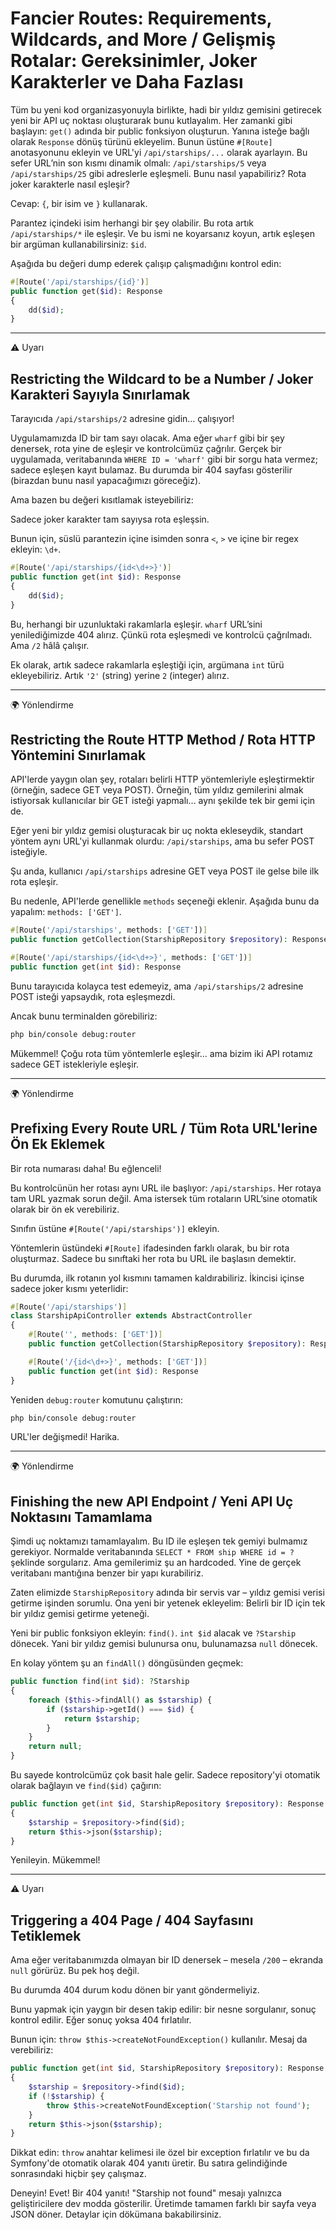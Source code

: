 

# Fancier Routes: Requirements, Wildcards, and More / Gelişmiş Rotalar: Gereksinimler, Joker Karakterler ve Daha Fazlası

Tüm bu yeni kod organizasyonuyla birlikte, hadi bir yıldız gemisini getirecek yeni bir API uç noktası oluşturarak bunu kutlayalım. Her zamanki gibi başlayın: `get()` adında bir public fonksiyon oluşturun. Yanına isteğe bağlı olarak `Response` dönüş türünü ekleyelim. Bunun üstüne `#[Route]` anotasyonunu ekleyin ve URL'yi `/api/starships/...` olarak ayarlayın. Bu sefer URL’nin son kısmı dinamik olmalı: `/api/starships/5` veya `/api/starships/25` gibi adreslerle eşleşmeli. Bunu nasıl yapabiliriz? Rota joker karakterle nasıl eşleşir?

Cevap: `{`, bir isim ve `}` kullanarak.

Parantez içindeki isim herhangi bir şey olabilir. Bu rota artık `/api/starships/*` ile eşleşir. Ve bu ismi ne koyarsanız koyun, artık eşleşen bir argüman kullanabilirsiniz: `$id`.

Aşağıda bu değeri dump ederek çalışıp çalışmadığını kontrol edin:

```php
#[Route('/api/starships/{id}')]
public function get($id): Response
{
    dd($id);
}
```

---

⚠️ Uyarı

## Restricting the Wildcard to be a Number / Joker Karakteri Sayıyla Sınırlamak

Tarayıcıda `/api/starships/2` adresine gidin… çalışıyor!

Uygulamamızda ID bir tam sayı olacak. Ama eğer `wharf` gibi bir şey denersek, rota yine de eşleşir ve kontrolcümüz çağrılır. Gerçek bir uygulamada, veritabanında `WHERE ID = 'wharf'` gibi bir sorgu hata vermez; sadece eşleşen kayıt bulamaz. Bu durumda bir 404 sayfası gösterilir (birazdan bunu nasıl yapacağımızı göreceğiz).

Ama bazen bu değeri kısıtlamak isteyebiliriz:

Sadece joker karakter tam sayıysa rota eşleşsin.

Bunun için, süslü parantezin içine isimden sonra `<`, `>` ve içine bir regex ekleyin: `\d+`.

```php
#[Route('/api/starships/{id<\d+>}')]
public function get(int $id): Response
{
    dd($id);
}
```

Bu, herhangi bir uzunluktaki rakamlarla eşleşir. `wharf` URL’sini yenilediğimizde 404 alırız. Çünkü rota eşleşmedi ve kontrolcü çağrılmadı. Ama `/2` hâlâ çalışır.

Ek olarak, artık sadece rakamlarla eşleştiği için, argümana `int` türü ekleyebiliriz. Artık `'2'` (string) yerine `2` (integer) alırız.

---

🌍 Yönlendirme

## Restricting the Route HTTP Method / Rota HTTP Yöntemini Sınırlamak

API'lerde yaygın olan şey, rotaları belirli HTTP yöntemleriyle eşleştirmektir (örneğin, sadece GET veya POST). Örneğin, tüm yıldız gemilerini almak istiyorsak kullanıcılar bir GET isteği yapmalı… aynı şekilde tek bir gemi için de.

Eğer yeni bir yıldız gemisi oluşturacak bir uç nokta ekleseydik, standart yöntem aynı URL'yi kullanmak olurdu: `/api/starships`, ama bu sefer POST isteğiyle.

Şu anda, kullanıcı `/api/starships` adresine GET veya POST ile gelse bile ilk rota eşleşir.

Bu nedenle, API'lerde genellikle `methods` seçeneği eklenir. Aşağıda bunu da yapalım: `methods: ['GET']`.

```php
#[Route('/api/starships', methods: ['GET'])]
public function getCollection(StarshipRepository $repository): Response
```

```php
#[Route('/api/starships/{id<\d+>}', methods: ['GET'])]
public function get(int $id): Response
```

Bunu tarayıcıda kolayca test edemeyiz, ama `/api/starships/2` adresine POST isteği yapsaydık, rota eşleşmezdi.

Ancak bunu terminalden görebiliriz:

```bash
php bin/console debug:router
```

Mükemmel! Çoğu rota tüm yöntemlerle eşleşir… ama bizim iki API rotamız sadece GET istekleriyle eşleşir.

---

🌍 Yönlendirme

## Prefixing Every Route URL / Tüm Rota URL'lerine Ön Ek Eklemek

Bir rota numarası daha! Bu eğlenceli!

Bu kontrolcünün her rotası aynı URL ile başlıyor: `/api/starships`. Her rotaya tam URL yazmak sorun değil. Ama istersek tüm rotaların URL’sine otomatik olarak bir ön ek verebiliriz.

Sınıfın üstüne `#[Route('/api/starships')]` ekleyin.

Yöntemlerin üstündeki `#[Route]` ifadesinden farklı olarak, bu bir rota oluşturmaz. Sadece bu sınıftaki her rota bu URL ile başlasın demektir.

Bu durumda, ilk rotanın yol kısmını tamamen kaldırabiliriz. İkincisi içinse sadece joker kısmı yeterlidir:

```php
#[Route('/api/starships')]
class StarshipApiController extends AbstractController
{
    #[Route('', methods: ['GET'])]
    public function getCollection(StarshipRepository $repository): Response

    #[Route('/{id<\d+>}', methods: ['GET'])]
    public function get(int $id): Response
}
```

Yeniden `debug:router` komutunu çalıştırın:

```bash
php bin/console debug:router
```

URL'ler değişmedi! Harika.

---

🌍 Yönlendirme

## Finishing the new API Endpoint / Yeni API Uç Noktasını Tamamlama

Şimdi uç noktamızı tamamlayalım. Bu ID ile eşleşen tek gemiyi bulmamız gerekiyor. Normalde veritabanında `SELECT * FROM ship WHERE id = ?` şeklinde sorgularız. Ama gemilerimiz şu an hardcoded. Yine de gerçek veritabanı mantığına benzer bir yapı kurabiliriz.

Zaten elimizde `StarshipRepository` adında bir servis var – yıldız gemisi verisi getirme işinden sorumlu. Ona yeni bir yetenek ekleyelim: Belirli bir ID için tek bir yıldız gemisi getirme yeteneği.

Yeni bir public fonksiyon ekleyin: `find()`. `int $id` alacak ve `?Starship` dönecek. Yani bir yıldız gemisi bulunursa onu, bulunamazsa `null` dönecek.

En kolay yöntem şu an `findAll()` döngüsünden geçmek:

```php
public function find(int $id): ?Starship
{
    foreach ($this->findAll() as $starship) {
        if ($starship->getId() === $id) {
            return $starship;
        }
    }
    return null;
}
```

Bu sayede kontrolcümüz çok basit hale gelir. Sadece repository'yi otomatik olarak bağlayın ve `find($id)` çağırın:

```php
public function get(int $id, StarshipRepository $repository): Response
{
    $starship = $repository->find($id);
    return $this->json($starship);
}
```

Yenileyin. Mükemmel!

---

⚠️ Uyarı

## Triggering a 404 Page / 404 Sayfasını Tetiklemek

Ama eğer veritabanımızda olmayan bir ID denersek – mesela `/200` – ekranda `null` görürüz. Bu pek hoş değil.

Bu durumda 404 durum kodu dönen bir yanıt göndermeliyiz.

Bunu yapmak için yaygın bir desen takip edilir: bir nesne sorgulanır, sonuç kontrol edilir. Eğer sonuç yoksa 404 fırlatılır.

Bunun için: `throw $this->createNotFoundException()` kullanılır. Mesaj da verebiliriz:

```php
public function get(int $id, StarshipRepository $repository): Response
{
    $starship = $repository->find($id);
    if (!$starship) {
        throw $this->createNotFoundException('Starship not found');
    }
    return $this->json($starship);
}
```

Dikkat edin: `throw` anahtar kelimesi ile özel bir exception fırlatılır ve bu da Symfony'de otomatik olarak 404 yanıtı üretir. Bu satıra gelindiğinde sonrasındaki hiçbir şey çalışmaz.

Deneyin! Evet! Bir 404 yanıtı! "Starship not found" mesajı yalnızca geliştiricilere dev modda gösterilir. Üretimde tamamen farklı bir sayfa veya JSON döner. Detaylar için dökümana bakabilirsiniz.


